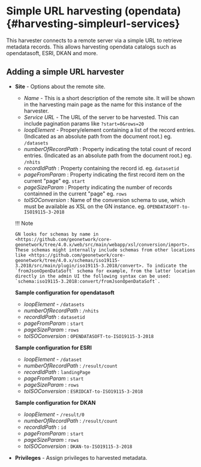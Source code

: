 # Simple URL harvesting (opendata) {#harvesting-simpleurl-services}

This harvester connects to a remote server via a simple URL to retrieve metadata records. This allows harvesting opendata catalogs such as opendatasoft, ESRI, DKAN and more.

## Adding a simple URL harvester

-   **Site** - Options about the remote site.

    -   *Name* - This is a short description of the remote site. It will be shown in the harvesting main page as the name for this instance of the harvester.
    -   *Service URL* - The URL of the server to be harvested. This can include pagination params like `?start=0&rows=20`
    -   *loopElement* - Propery/element containing a list of the record entries. (Indicated as an absolute path from the document root.) eg. `/datasets`
    -   *numberOfRecordPath* : Property indicating the total count of record entries. (Indicated as an absolute path from the document root.) eg. `/nhits`
    -   *recordIdPath* : Property containing the record id. eg. `datasetid`
    -   *pageFromParam* : Property indicating the first record item on the current "page" eg. `start`
    -   *pageSizeParam* : Property indicating the number of records containned in the current "page" eg. `rows`
    -   *toISOConversion* : Name of the conversion schema to use, which must be available as XSL on the GN instance. eg. `OPENDATASOFT-to-ISO19115-3-2018`
    
    !!! Note

        GN looks for schemas by name in <https://github.com/geonetwork/core-geonetwork/tree/4.0.x/web/src/main/webapp/xsl/conversion/import>. These schemas might internally include schemas from other locations like <https://github.com/geonetwork/core-geonetwork/tree/4.0.x/schemas/iso19115-3.2018/src/main/plugin/iso19115-3.2018/convert>. To indicate the `fromJsonOpenDataSoft` schema for example, from the latter location directly in the admin UI the following syntax can be used: `schema:iso19115-3.2018:convert/fromJsonOpenDataSoft`.
    
    **Sample configuration for opendatasoft**
    
    -   *loopElement* - `/datasets`
    -   *numberOfRecordPath* : `/nhits`
    -   *recordIdPath* : `datasetid`
    -   *pageFromParam* : `start`
    -   *pageSizeParam* : `rows`
    -   *toISOConversion* : `OPENDATASOFT-to-ISO19115-3-2018`
    
    **Sample configuration for ESRI**
    
    -   *loopElement* - `/dataset`
    -   *numberOfRecordPath* : `/result/count`
    -   *recordIdPath* : `landingPage`
    -   *pageFromParam* : `start`
    -   *pageSizeParam* : `rows`
    -   *toISOConversion* : `ESRIDCAT-to-ISO19115-3-2018`
    
    **Sample configuration for DKAN**
    
    -   *loopElement* - `/result/0`
    -   *numberOfRecordPath* : `/result/count`
    -   *recordIdPath* : `id`
    -   *pageFromParam* : `start`
    -   *pageSizeParam* : `rows`
    -   *toISOConversion* : `DKAN-to-ISO19115-3-2018`

-   **Privileges** - Assign privileges to harvested metadata.
